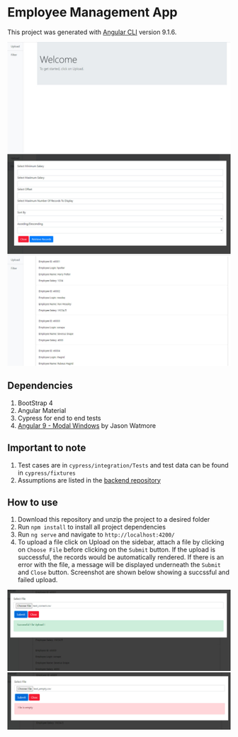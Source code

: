 # Employee Management App

This project was generated with [Angular CLI](https://github.com/angular/angular-cli) version 9.1.6.

![Landing Page Screenshot](src/assets/images/landingpage.jpg)![Filter Page](src/assets/images/filterPage.jpg)![Entries Page Screenshot](src/assets/images/entries.jpg)

## Dependencies

1. BootStrap 4
2. Angular Material
3. Cypress for end to end tests
4. [Angular 9 - Modal Windows](https://jasonwatmore.com/post/2020/05/14/angular-9-modal-windows) by Jason Watmore

## Important to note

1. Test cases are in `cypress/integration/Tests` and test data can be found in `cypress/fixtures`
2. Assumptions are listed in the [backend repository](https://github.com/NUSe0032202/employeeapp)

## How to use

1. Download this repository and unzip the project to a desired folder
2. Run `npm install` to install all project dependencies
3. Run `ng serve` and navigate to `http://localhost:4200/`
4. To upload a file click on Upload on the sidebar, attach a file by clicking on `Choose File` before clicking on the `Submit` button. If the upload is successful, the records would be automatically rendered. If there is an error with the file, a message will be displayed underneath the `Submit` and `Close` button. Screenshot are shown below showing a succssful and failed upload.

![Successful Upload](src/assets/images/successUpload.jpg)![Error Upload](src/assets/images/errorUpload.jpg)






